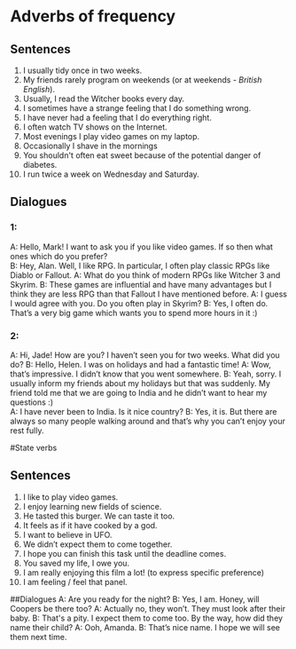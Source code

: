 # Adverbs of frequency
## Sentences
1.	I usually tidy once in two weeks.
2.	My friends rarely program on weekends (or at weekends - *British English*).
3.	Usually, I read the Witcher books every day.
4.	I sometimes have a strange feeling that I do something wrong. 
5.	I have never had a feeling that I do everything right.
6.	I often watch TV shows on the Internet.
7.	Most evenings I play video games on my laptop.
8.	Occasionally I shave in the mornings
9.	You shouldn't often eat sweet because of the potential danger of diabetes.
10.	I run twice a week on Wednesday and Saturday.

## Dialogues
### 1:
A: Hello, Mark! I want to ask you if you like video games. If so then what ones which do you prefer?	
B: Hey, Alan. Well, I like RPG. In particular, I often play classic RPGs like Diablo or Fallout.
A: What do you think of modern RPGs like Witcher 3 and Skyrim.
B: These games are influential and have many advantages but I think they are less RPG than that Fallout I have mentioned before.
A: I guess I would agree with you. Do you often play in Skyrim?
B: Yes, I often do. That’s a very big game which wants you to spend more hours in it :)

### 2:
A: Hi, Jade! How are you? I haven’t seen you for two weeks. What did you do?
B: Hello, Helen. I was on holidays and had a fantastic time!
A: Wow, that’s impressive. I didn’t know that you went somewhere.
B: Yeah, sorry.  I usually inform my friends about my holidays but that was suddenly. My friend told me that we are going to India and he didn’t want to hear my questions :)  
A: I have never been to India. Is it nice country?
B: Yes, it is. But there are always so many people walking around and that’s why you can’t enjoy your rest fully.

#State verbs
## Sentences
1.	I like to play video games.
2.	I enjoy learning new fields of science.
3.	He tasted this burger. We can taste it too.
4.	It feels as if  it have cooked by a god.
5.	I want to believe in UFO.
6.	We didn’t expect them to come  together.
7.	I hope you can finish this task until the deadline comes.
8.	You saved my life, I owe you.
9.	I am really enjoying this film a lot! (to express specific preference)
10.	I am feeling / feel that panel.

##Dialogues
A: Are you ready for the night?
B: Yes, I am. Honey, will Coopers be there too?
A: Actually no, they won’t. They must look after their baby.
B: That's a pity. I expect them to come too. By the way, how did they name their child?
A: Ooh, Amanda.
B: That’s nice name. I hope we will see them next time.